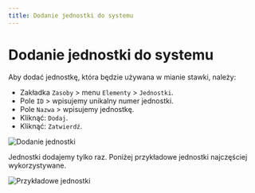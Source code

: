 ```yaml
---
title: Dodanie jednostki do systemu
---
```


# Dodanie jednostki do systemu

Aby dodać jednostkę, która będzie używana w mianie stawki, należy:

- Zakładka `Zasoby` > menu `Elementy` > `Jednostki`.
- Pole `ID` > wpisujemy unikalny numer jednostki.
- Pole `Nazwa` > wpisujemy jednostkę.
- Kliknąć: `Dodaj`.
- Kliknąć: `Zatwierdź`.

![Dodanie jednostki](dodaniejednostki.gif)

Jednostki dodajemy tylko raz. Poniżej przykładowe jednostki najczęściej wykorzystywane.

![Przykładowe jednostki](przykladjednostka.png)